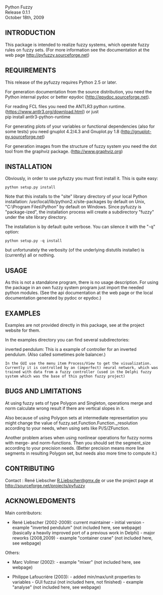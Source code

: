 Python Fuzzy\
Release 0.1.1\
October 18th, 2009

INTRODUCTION
------------

This package is intended to realize fuzzy systems, which operate fuzzy rules
on fuzzy sets. (For more information see the documentation at the web page
http://pyfuzzy.sourceforge.net)

REQUIREMENTS
------------

This release of the pyfuzzy requires Python 2.5 or later.

For generation documentation from the source distribution, you need the
Python internal pydoc or better epydoc (http://epydoc.sourceforge.net).

For reading FCL files you need the ANTLR3 python runtime.
(https://www.antlr3.org/download.html) or just\
pip install antlr3-python-runtime

For generating plots of your variables or functional dependencies
(also for some tests) you need gnuplot 4.2/4.3 and Gnuplot.py 1.8
(http://gnuplot-py.sourceforge.net)

For generation images from the structure of fuzzy system you need the dot
tool from the graphviz package. (http://www.graphviz.org)


INSTALLATION
------------

Obviously, in order to use pyfuzzy you must first install it.
This is quite easy:

    python setup.py install

Note that this installs to the "site" library directory of your local
Python installation: /usr/local/lib/python2.x/site-packages by default
on Unix, "C:\Program Files\Python" by default on Windows.  Since
pyfuzzy is "package-ized", the installation process will create a
subdirectory "fuzzy" under the site library directory.

The installation is by default quite verbose.  You can silence it with
the "-q" option:

    python setup.py -q install

but unfortunately the verbosity (of the underlying distutils installer)
is (currently) all or nothing.


USAGE
-----

As this is not a standalone program, there is no usage description.
For using the package in an own fuzzy system program just import the
needed python modules. (See the api documentation at the web page or
the local documentation generated by pydoc or epydoc.)

EXAMPLES
--------

Examples are not provided directly in this package, see at the project
website for them.

In the examples directory you can find several subdirectories:

inverted pendulum:
    This is a example of controller for an inverted
    pendulum. (Also called sometimes pole balancer.)

    In the GUI use the menu item Process/View to get the visualization.
    Currently it is controlled by an (imperfect) neural network, which was
    trained with data from a fuzzy controller (used in the Delphi fuzzy
    system which was the base of this python fuzzy project)


BUGS AND LIMITATIONS
--------------------

At using fuzzy sets of type Polygon and Singleton, operations merge and norm
calculate wrong result if there are vertical slopes in it.

Also because of using Polygon sets at intermediate representation you might
change the value of fuzzy.set.Function.Function._resolution according to
your needs, when using sets like Pi/S/ZFunction.

Another problem arises when using nonlinear operations for fuzzy norms with
merge- and norm-functions. Then you should set the segment_size according to
your precision needs. (Better precision means more line segments in resulting
Polygon set, but needs also more time to compute it.)

CONTRIBUTING
------------

Contact : René Liebscher <R.Liebscher@gmx.de>
or use the project page at http://sourceforge.net/projects/pyfuzzy

ACKNOWLEDGMENTS
---------------

Main contributors:
  * René Liebscher (2002-2009): current maintainer
        - initial version
        - example "inverted pendulum" (not included here, see webpage)
           (basically a heavily improved port of a previous work in Delphi)
        - major reworks (2008,2009)
        - example "container crane"  (not included here, see webpage)

Others:
  * Marc Vollmer (2002):
        - example "mixer" (not included here, see webpage)

  * Philippe Lafoucrière (2003):
        - added min/max/unit properties to variables
        - GUI fuzzui (not included here, not finished)
        - example "analyse" (not included here, see webpage)
